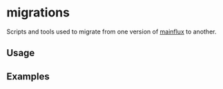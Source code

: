 # migrations

Scripts and tools used to migrate from one version of [mainflux][mainfluxLink] to another.

## Usage

## Examples

[mainfluxLink]: https://github.com/mainflux/mainflux
